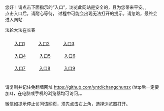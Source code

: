 您好！请点击下面指示的“入口”，浏览此网站是安全的，且为您带来平安。。 <br/>
点击入口后，请耐心等待， 过程中可能会出现无法打开的提示，请忽略，最终会进入网站. </br>

法轮大法在长春<br/>
<div style="padding:10px"><a style="margin:20px" target="_blank" href="https://d346jitcjrfs1m.cloudfront.net/2Qpsp?wyghobx" id="ccLink1" rel="nofollow">入口1</a> <a target="_blank" style="margin:20px" href="https://d1zxcnt1lzqor5.cloudfront.net/2Qpsp?zbhvp" id="ccLink2" rel="nofollow">入口2</a> <a style="margin:20px" target="_blank" href="https://d5k6gcn305rjn.cloudfront.net/2Qpsp?zqozev" id="ccLink3" rel="nofollow">入口3</a></div>

<div style="padding:10px" ><a style="margin:20px" target="_blank" href="https://d346jitcjrfs1m.cloudfront.net/2Qpsp?wyghobx" id="ccLink4" rel="nofollow">入口4</a> <a style="margin:20px" href="https://d1zxcnt1lzqor5.cloudfront.net/2Qpsp?zbhvp" target="_blank" id="ccLink5" rel="nofollow">入口5</a> <a style="margin:20px" href="https://d5k6gcn305rjn.cloudfront.net/2Qpsp?zqozev" target="_blank" id="ccLink6" rel="nofollow">入口6</a></div>

<div style="padding:10px"><a style="margin:20px" target="_blank" href="https://d346jitcjrfs1m.cloudfront.net/2Qpsp?wyghobx" id="ccLink7" rel="nofollow">入口7</a> <a style="margin:20px" href="https://d1zxcnt1lzqor5.cloudfront.net/2Qpsp?zbhvp" target="_blank" id="ccLink8" rel="nofollow">入口8</a> <a style="margin:20px" target="_blank" href="https://d5k6gcn305rjn.cloudfront.net/2Qpsp?zqozev" id="ccLink9" rel="nofollow">入口9</a></div>

<br/>



请复制并记住免翻墙网址 https://github.com/yntd/changchunzx (http后一定要加s)，在电脑或手机的浏览器均可访问。。<br/>

微信如提示停止访问该网页，须先点击右上角，选择浏览器打开。
